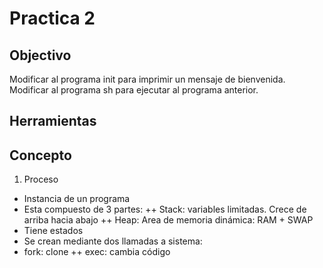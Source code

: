 # Practica 2

## Objectivo

Modificar al programa init para imprimir un mensaje de bienvenida.
Modificar al programa sh para ejecutar al programa anterior.

## Herramientas

## Concepto
1) Proceso
+ Instancia de un programa
+ Esta compuesto de 3 partes:
++ Stack: variables limitadas. Crece de arriba hacia abajo
++ Heap: Area de memoria dinámica: RAM + SWAP
+ Tiene estados
+ Se crean mediante dos llamadas a sistema:
+ fork: clone
++ exec: cambia código
